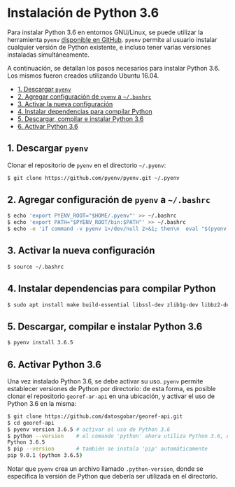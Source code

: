 # Instalación de Python 3.6

Para instalar Python 3.6 en entornos GNU/Linux, se puede utilizar la herramienta `pyenv` [disponible en GitHub](https://github.com/pyenv/pyenv). `pyenv` permite al usuario instalar cualquier versión de Python existente, e incluso tener varias versiones instaladas simultáneamente.

A continuación, se detallan los pasos necesarios para instalar Python 3.6. Los mismos fueron creados utilizando Ubuntu 16.04.

<!-- START doctoc generated TOC please keep comment here to allow auto update -->
<!-- DON'T EDIT THIS SECTION, INSTEAD RE-RUN doctoc TO UPDATE -->
 

- [1. Descargar `pyenv`](#1-descargar-pyenv)
- [2. Agregar configuración de `pyenv` a `~/.bashrc`](#2-agregar-configuracion-de-pyenv-a-bashrc)
- [3. Activar la nueva configuración](#3-activar-la-nueva-configuracion)
- [4. Instalar dependencias para compilar Python](#4-instalar-dependencias-para-compilar-python)
- [5. Descargar, compilar e instalar Python 3.6](#5-descargar-compilar-e-instalar-python-36)
- [6. Activar Python 3.6](#6-activar-python-36)

<!-- END doctoc generated TOC please keep comment here to allow auto update -->

## 1. Descargar `pyenv`
Clonar el repositorio de `pyenv` en el directorio `~/.pyenv`:
```bash
$ git clone https://github.com/pyenv/pyenv.git ~/.pyenv
```

## 2. Agregar configuración de `pyenv` a `~/.bashrc`
```bash
$ echo 'export PYENV_ROOT="$HOME/.pyenv"' >> ~/.bashrc
$ echo 'export PATH="$PYENV_ROOT/bin:$PATH"' >> ~/.bashrc
$ echo -e 'if command -v pyenv 1>/dev/null 2>&1; then\n  eval "$(pyenv init -)"\nfi' >> ~/.bashrc
```

## 3. Activar la nueva configuración
```bash
$ source ~/.bashrc
```

## 4. Instalar dependencias para compilar Python
```bash
$ sudo apt install make build-essential libssl-dev zlib1g-dev libbz2-dev libreadline-dev libsqlite3-dev wget curl llvm libncurses5-dev libncursesw5-dev xz-utils tk-dev libffi-dev liblzma-dev
```

## 5. Descargar, compilar e instalar Python 3.6
```bash
$ pyenv install 3.6.5
```

## 6. Activar Python 3.6
Una vez instalado Python 3.6, se debe activar su uso. `pyenv` permite establecer versiones de Python por directorio: de esta forma, es posible clonar el repositorio `georef-ar-api` en una ubicación, y activar el uso de Python 3.6 en la misma:
```bash
$ git clone https://github.com/datosgobar/georef-api.git
$ cd georef-api
$ pyenv version 3.6.5 # activar el uso de Python 3.6
$ python --version    # el comando 'python' ahora utiliza Python 3.6, en este directorio
Python 3.6.5
$ pip --version       # también se instala 'pip' automáticamente
pip 9.0.1 (python 3.6.5)
```
Notar que `pyenv` crea un archivo llamado `.python-version`, donde se especifica la versión de Python que debería ser utilizada en el directorio.

